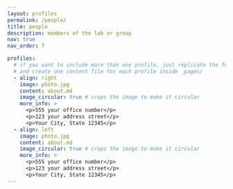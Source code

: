 ```yaml
---
layout: profiles
permalink: /people/
title: people
description: members of the lab or group
nav: true
nav_order: 7

profiles:
  # if you want to include more than one profile, just replicate the following block
  # and create one content file for each profile inside _pages/
  - align: right
    image: photo.jpg
    content: about.md
    image_circular: true # crops the image to make it circular
    more_info: >
      <p>555 your office number</p>
      <p>123 your address street</p>
      <p>Your City, State 12345</p>
  - align: left
    image: photo.jpg
    content: about.md
    image_circular: true # crops the image to make it circular
    more_info: >
      <p>555 your office number</p>
      <p>123 your address street</p>
      <p>Your City, State 12345</p>
---
```

